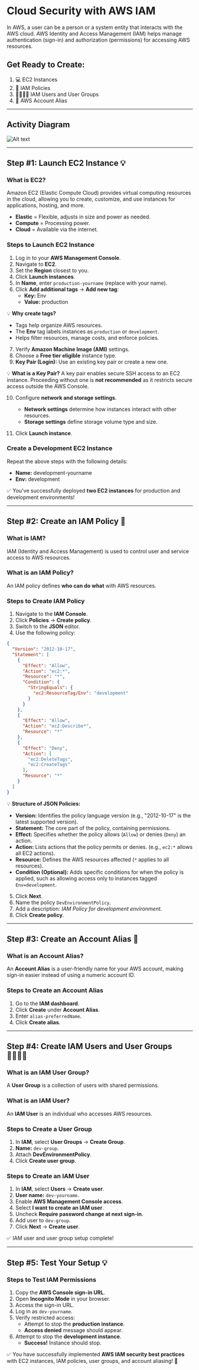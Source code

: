# Cloud Security with AWS IAM

In AWS, a user can be a person or a system entity that interacts with the AWS cloud. AWS Identity and Access Management (IAM) helps manage authentication (sign-in) and authorization (permissions) for accessing AWS resources.

## Get Ready to Create:
1. 💻 EC2 Instances
2. 📏 IAM Policies
3. 👩‍👩‍👧‍👧 IAM Users and User Groups
4. 🔖 AWS Account Alias

---

## Activity Diagram

![Alt text](images/your-image.png)


---

## Step #1: Launch EC2 Instance 💡

### What is EC2?
Amazon EC2 (Elastic Compute Cloud) provides virtual computing resources in the cloud, allowing you to create, customize, and use instances for applications, hosting, and more.

- **Elastic** = Flexible, adjusts in size and power as needed.
- **Compute** = Processing power.
- **Cloud** = Available via the internet.

### Steps to Launch EC2 Instance
1. Log in to your **AWS Management Console**.
2. Navigate to **EC2**.
3. Set the **Region** closest to you.
4. Click **Launch instances**.
5. In **Name**, enter `production-yourname` (replace with your name).
6. Click **Add additional tags** → **Add new tag**:
   - **Key:** Env
   - **Value:** production

💡 **Why create tags?**
- Tags help organize AWS resources.
- The **Env** tag labels instances as `production` or `development`.
- Helps filter resources, manage costs, and enforce policies.

7. Verify **Amazon Machine Image (AMI)** settings.
8. Choose a **Free tier eligible** instance type.
9. **Key Pair (Login):** Use an existing key pair or create a new one.

💡 **What is a Key Pair?**
A key pair enables secure SSH access to an EC2 instance. Proceeding without one is **not recommended** as it restricts secure access outside the AWS Console.

10. Configure **network and storage settings**.
    - **Network settings** determine how instances interact with other resources.
    - **Storage settings** define storage volume type and size.

11. Click **Launch instance**.

### Create a Development EC2 Instance
Repeat the above steps with the following details:
- **Name:** development-yourname
- **Env:** development

✅ You've successfully deployed **two EC2 instances** for production and development environments!

---

## Step #2: Create an IAM Policy 📏

### What is IAM?
IAM (Identity and Access Management) is used to control user and service access to AWS resources.

### What is an IAM Policy?
An IAM policy defines **who can do what** with AWS resources.

### Steps to Create IAM Policy
1. Navigate to the **IAM Console**.
2. Click **Policies** → **Create policy**.
3. Switch to the **JSON** editor.
4. Use the following policy:

```json
{
  "Version": "2012-10-17",
  "Statement": [
    {
      "Effect": "Allow",
      "Action": "ec2:*",
      "Resource": "*",
      "Condition": {
        "StringEquals": {
          "ec2:ResourceTag/Env": "development"
        }
      }
    },
    {
      "Effect": "Allow",
      "Action": "ec2:Describe*",
      "Resource": "*"
    },
    {
      "Effect": "Deny",
      "Action": [
        "ec2:DeleteTags",
        "ec2:CreateTags"
      ],
      "Resource": "*"
    }
  ]
}
```

💡 **Structure of JSON Policies:**
- **Version:** Identifies the policy language version (e.g., "2012-10-17" is the latest supported version).
- **Statement:** The core part of the policy, containing permissions.
- **Effect:** Specifies whether the policy allows (`Allow`) or denies (`Deny`) an action.
- **Action:** Lists actions that the policy permits or denies. (e.g., `ec2:*` allows all EC2 actions).
- **Resource:** Defines the AWS resources affected (`*` applies to all resources).
- **Condition (Optional):** Adds specific conditions for when the policy is applied, such as allowing access only to instances tagged `Env=development`.

5. Click **Next**.
6. Name the policy `DevEnvironmentPolicy`.
7. Add a description: *IAM Policy for development environment*.
8. Click **Create policy**.

---

## Step #3: Create an Account Alias 🔖

### What is an Account Alias?
An **Account Alias** is a user-friendly name for your AWS account, making sign-in easier instead of using a numeric account ID.

### Steps to Create an Account Alias
1. Go to the **IAM dashboard**.
2. Click **Create** under **Account Alias**.
3. Enter `alias-preferredName`.
4. Click **Create alias**.

---

## Step #4: Create IAM Users and User Groups 👩‍👩‍👧‍👧

### What is an IAM User Group?
A **User Group** is a collection of users with shared permissions.

### What is an IAM User?
An **IAM User** is an individual who accesses AWS resources.

### Steps to Create a User Group
1. In **IAM**, select **User Groups** → **Create Group**.
2. **Name:** `dev-group`.
3. Attach **DevEnvironmentPolicy**.
4. Click **Create user group**.

### Steps to Create an IAM User
1. In **IAM**, select **Users** → **Create user**.
2. **User name:** `dev-yourname`.
3. Enable **AWS Management Console access**.
4. Select **I want to create an IAM user**.
5. Uncheck **Require password change at next sign-in**.
6. Add user to `dev-group`.
7. Click **Next** → **Create user**.

✅ IAM user and user group setup complete!

---

## Step #5: Test Your Setup 💡

### Steps to Test IAM Permissions
1. Copy the **AWS Console sign-in URL**.
2. Open **Incognito Mode** in your browser.
3. Access the sign-in URL.
4. Log in as `dev-yourname`.
5. Verify restricted access:
   - Attempt to stop the **production instance**.
   - **Access denied** message should appear.
6. Attempt to stop the **development instance**.
   - **Success!** Instance should stop.

✅ You have successfully implemented **AWS IAM security best practices** with EC2 instances, IAM policies, user groups, and account aliasing! 🚀
